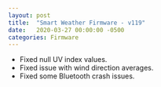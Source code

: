 ```yaml
---
layout: post
title:  "Smart Weather Firmware - v119"
date:   2020-03-27 00:00:00 -0500
categories: Firmware
---
```

- Fixed null UV index values.
- Fixed issue with wind direction averages.
- Fixed some Bluetooth crash issues.

